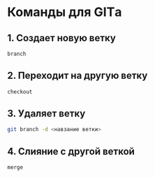 # Команды для GITа

## 1. Создает новую ветку

```sh
branch
```

## 2. Переходит на другую ветку

```sh
checkout
```

## 3. Удаляет ветку

```sh
git branch -d <навзание ветки> 
```

## 4. Слияние с другой веткой

```sh
merge
```
